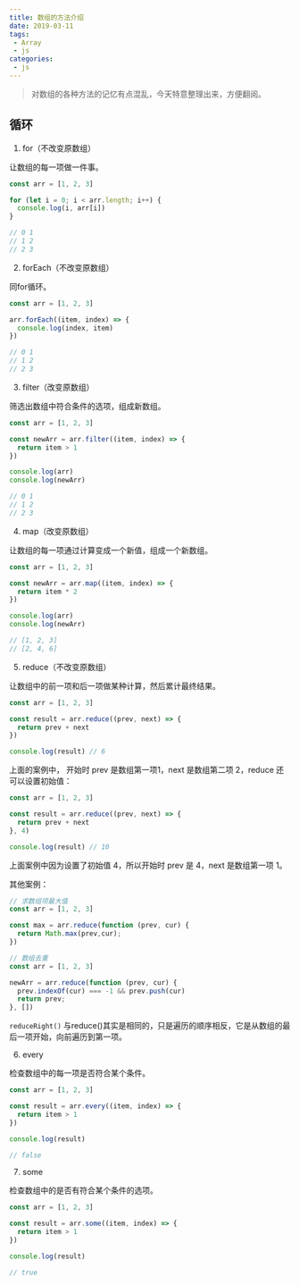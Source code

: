 ```yaml
---
title: 数组的方法介绍
date: 2019-03-11
tags:
 - Array
 - js        
categories: 
 - js
---
```


> 对数组的各种方法的记忆有点混乱，今天特意整理出来，方便翻阅。

<!-- more -->

## 循环

1. for（不改变原数组）

让数组的每一项做一件事。

```js
const arr = [1, 2, 3]

for (let i = 0; i < arr.length; i++) {
  console.log(i, arr[i])
}

// 0 1
// 1 2
// 2 3
```

2. forEach（不改变原数组）

同for循环。

```js
const arr = [1, 2, 3]

arr.forEach((item, index) => {
  console.log(index, item)
})

// 0 1
// 1 2
// 2 3
```

3. filter（改变原数组）

筛选出数组中符合条件的选项，组成新数组。

```js
const arr = [1, 2, 3]

const newArr = arr.filter((item, index) => {
  return item > 1
})

console.log(arr)
console.log(newArr)

// 0 1
// 1 2
// 2 3
```

4. map（改变原数组）

让数组的每一项通过计算变成一个新值，组成一个新数组。

```js
const arr = [1, 2, 3]

const newArr = arr.map((item, index) => {
  return item * 2
})

console.log(arr)
console.log(newArr)

// [1, 2, 3]
// [2, 4, 6]
```

5. reduce（不改变原数组）

让数组中的前一项和后一项做某种计算，然后累计最终结果。

```js
const arr = [1, 2, 3]

const result = arr.reduce((prev, next) => {
  return prev + next
})

console.log(result) // 6
```

上面的案例中， 开始时 prev 是数组第一项1，next 是数组第二项 2，reduce 还可以设置初始值：

```js
const arr = [1, 2, 3]

const result = arr.reduce((prev, next) => {
  return prev + next
}, 4)

console.log(result) // 10
```

上面案例中因为设置了初始值 4，所以开始时 prev 是 4，next 是数组第一项 1。

其他案例：

```js
// 求数组项最大值
const arr = [1, 2, 3]

const max = arr.reduce(function (prev, cur) {
  return Math.max(prev,cur);
})
```

```js
// 数组去重
const arr = [1, 2, 3]

newArr = arr.reduce(function (prev, cur) {
  prev.indexOf(cur) === -1 && prev.push(cur)
  return prev;
}, [])
```

`reduceRight()` 与reduce()其实是相同的，只是遍历的顺序相反，它是从数组的最后一项开始，向前遍历到第一项。

6. every

检查数组中的每一项是否符合某个条件。

```js
const arr = [1, 2, 3]

const result = arr.every((item, index) => {
  return item > 1
})

console.log(result)

// false
```

7. some

检查数组中的是否有符合某个条件的选项。

```js
const arr = [1, 2, 3]

const result = arr.some((item, index) => {
  return item > 1
})

console.log(result)

// true
```
